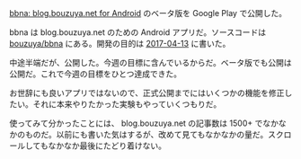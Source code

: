 [bbna: blog.bouzuya.net for Android](https://play.google.com/store/apps/details?id=net.bouzuya.blog) のベータ版を Google Play で公開した。

bbna は blog.bouzuya.net のための Android アプリだ。ソースコードは [bouzuya/bbna][] にある。開発の目的は [2017-04-13][] に書いた。

中途半端だが、公開した。今週の目標に含んでいるからだ。ベータ版でも公開は公開だ。これで今週の目標をひとつ達成できた。

お世辞にも良いアプリではないので、正式公開までにはいくつかの機能を修正したい。それに本来やりたかった実験もやっていくつもりだ。

使ってみて分かったことには、 blog.bouzuya.net の記事数は 1500+ でなかなかのものだ。以前にも書いた気はするが、改めて見てもなかなかの量だ。スクロールしてもなかなか最後にたどり着けない。

[bouzuya/bbna]: https://github.com/bouzuya/bbna
[2017-04-13]: http://blog.bouzuya.net/2017/04/13/
